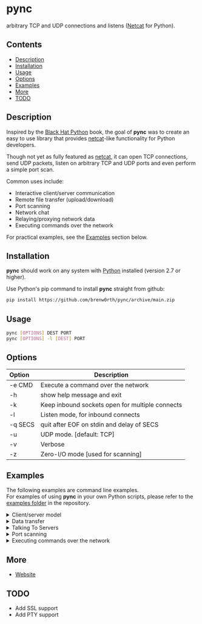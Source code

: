 # pync
arbitrary TCP and UDP connections and listens ([Netcat](https://en.wikipedia.org/wiki/Netcat) for Python).

## Contents
* [Description](#description)
* [Installation](#installation)
* [Usage](#usage)
* [Options](#options)
* [Examples](#examples)
* [More](#more)
* [TODO](#todo)

## Description
Inspired by the [Black Hat Python](https://github.com/EONRaider/blackhat-python3) book,
the goal of **pync** was to create an easy to use library that
provides [netcat](https://en.wikipedia.org/wiki/Netcat)-like functionality for Python developers.</br>

Though not yet as fully featured as [netcat](https://en.wikipedia.org/wiki/Netcat), it can
open TCP connections, send UDP packets, listen
on arbitrary TCP and UDP ports and even perform
a simple port scan.

Common uses include:
* Interactive client/server communication
* Remote file transfer (upload/download)
* Port scanning
* Network chat
* Relaying/proxying network data
* Executing commands over the network

For practical examples, see the [Examples](#examples) section below.

## Installation
**pync** should work on any system with  [Python](https://www.python.org/)
installed (version 2.7 or higher).

Use Python's pip command to install **pync** straight from github:
   ```sh
   pip install https://github.com/brenw0rth/pync/archive/main.zip
   ```
   
## Usage
```sh
pync [OPTIONS] DEST PORT
pync [OPTIONS] -l [DEST] PORT
```
   
## Options
| Option     | Description                                     |
| :--------- | ----------------------------------------------- |
| -e CMD     | Execute a command over the network              |
| -h         | show help message and exit                      |
| -k         | Keep inbound sockets open for multiple connects |
| -l         | Listen mode, for inbound connects               |
| -q SECS    | quit after EOF on stdin and delay of SECS       |
| -u         | UDP mode. [default: TCP]                        |
| -v         | Verbose                                         |
| -z         | Zero-I/O mode [used for scanning]               |

## Examples
The following examples are command line examples.</br>
For examples of using **pync** in your own Python scripts, please
refer to the [examples folder](https://github.com/brenw0rth/pync/tree/main/examples) in the repository.

<details>
<summary>Client/server model</summary>

---
Building a basic client/server model using **pync** is quite simple.</br>
On one console, start by creating a TCP server to listen for a connection:
   ```sh
   pync -l 1234
   ```
   
On a second console/machine, create a client to connect to the server:
   ```sh
   pync localhost 1234
   ```
   
There should now be a connection and anything typed in one console
should display in the other and vice-versa.</br>
The connection may be terminated using Ctrl-C.

This may not seem very useful right now but as you'll see in later
examples, you can use this idea to transfer files and other cool stuff.

---
</details>

<details>
<summary>Data transfer</summary>

---
> :warning: WARNING</br>
> Please do not transfer any sensitive information using the
> following methods as the connections are not encrypted/secure.

Expanding upon the previous client/server example, we can easily
transfer data between connections.</br>

Start by creating a TCP server and connecting a file to
pync's standard input.</br>
This server will send the contents of the file to any client
that connects:
   ```sh
   pync -l 1234 < filename.in
   ```
   
Using another machine, connect to the server and capture output
to a new file:
   ```sh
   pync host.example.com 1234 > filename.out
   ```
   
During the file transfer, there won't be any progress indication.</br>
The connection will close automatically after the file has been transferred.

---
</details>

<details>
<summary>Talking To Servers</summary>
</details>

<details>
<summary>Port scanning</summary>
</details>

<details>
<summary>Executing commands over the network</summary>
</details>

## More
* [Website](https://brenw0rth.github.io/pync)

## TODO
* Add SSL support
* Add PTY support
